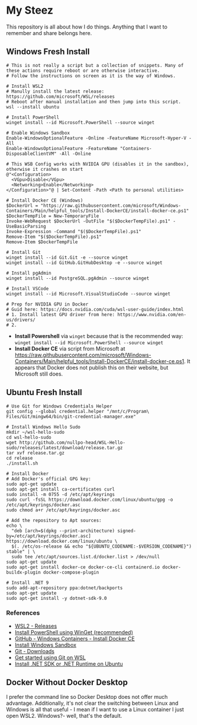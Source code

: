 # My Steez

This repository is all about how I do things. Anything that I want to remember and share belongs here.

## Windows Fresh Install

```
# This is not really a script but a collection of snippets. Many of these actions require reboot or are otherwise interactive.
# Follow the instructions on screen as it is the way of Windows.

# Install WSL2
# Manully install the latest release: https://github.com/microsoft/WSL/releases
# Reboot after manual installation and then jump into this script.
wsl --install ubuntu

# Install PowerShell
winget install --id Microsoft.PowerShell --source winget

# Enable Windows Sandbox
Enable-WindowsOptionalFeature -Online -FeatureName Microsoft-Hyper-V -All
Enable-WindowsOptionalFeature -FeatureName "Containers-DisposableClientVM" -All -Online

# This WSB Config works with NVIDIA GPU (disables it in the sandbox), otherwise it crashes on start
@"<Configuration>
  <VGpu>Disable</VGpu>
  <Networking>Enable</Networking>
</Configuration>"@ | Set-Content -Path <Path to personal utilities>

# Install Docker CE (Windows)
$DockerUrl = "https://raw.githubusercontent.com/microsoft/Windows-Containers/Main/helpful_tools/Install-DockerCE/install-docker-ce.ps1"
$DockerTempFile = New-TemporaryFile
Invoke-WebRequest $DockerUrl -OutFile "$($DockerTempFile).ps1" -UseBasicParsing
Invoke-Expression -Command "$($DockerTempFile).ps1"
Remove-Item "$($DockerTempFile).ps1"
Remove-Item $DockerTempFile

# Install Git
winget install --id Git.Git -e --source winget
winget install --id GitHub.GitHubDesktop -e --source winget

# Install pgAdmin
winget install --id PostgreSQL.pgAdmin --source winget

# Install VSCode
winget install --id Microsoft.VisualStudioCode --source winget

# Prep for NVIDIA GPU in Docker
# Guid here: https://docs.nvidia.com/cuda/wsl-user-guide/index.html
# 1. Install latest GPU driver from here: https://www.nvidia.com/en-us/drivers/
# 2. 

```

* **Install Powershell** via `winget` because that is the recommended way: `winget install --id Microsoft.PowerShell --source winget`
* **Install Docker CE** via script from Microsoft at https://raw.githubusercontent.com/microsoft/Windows-Containers/Main/helpful_tools/Install-DockerCE/install-docker-ce.ps1. It appears that Docker does not publish this on their website, but Microsoft still does.

## Ubuntu Fresh Install

```
# Use Git for Windows Credentials Helper
git config --global credential.helper "/mnt/c/Program\ Files/Git/mingw64/bin/git-credential-manager.exe"

# Install Windows Hello Sudo
mkdir ~/wsl-hello-sudo
cd wsl-hello-sudo
wget http://github.com/nullpo-head/WSL-Hello-sudo/releases/latest/download/release.tar.gz
tar xvf release.tar.gz
cd release
./install.sh

# Install Docker
# Add Docker's official GPG key:
sudo apt-get update
sudo apt-get install ca-certificates curl
sudo install -m 0755 -d /etc/apt/keyrings
sudo curl -fsSL https://download.docker.com/linux/ubuntu/gpg -o /etc/apt/keyrings/docker.asc
sudo chmod a+r /etc/apt/keyrings/docker.asc

# Add the repository to Apt sources:
echo \
  "deb [arch=$(dpkg --print-architecture) signed-by=/etc/apt/keyrings/docker.asc] https://download.docker.com/linux/ubuntu \
  $(. /etc/os-release && echo "${UBUNTU_CODENAME:-$VERSION_CODENAME}") stable" | \
  sudo tee /etc/apt/sources.list.d/docker.list > /dev/null
sudo apt-get update
sudo apt-get install docker-ce docker-ce-cli containerd.io docker-buildx-plugin docker-compose-plugin

# Install .NET 9
sudo add-apt-repository ppa:dotnet/backports
sudo apt-get update
sudo apt-get install -y dotnet-sdk-9.0
```

### References

* [WSL2 - Releases](https://github.com/microsoft/WSL/releases)
* [Install PowerShell using WinGet (recommended)](https://learn.microsoft.com/en-us/powershell/scripting/install/installing-powershell-on-windows?view=powershell-7.5#install-powershell-using-winget-recommended)
* [GitHub - Windows Containers - Install Docker CE](https://github.com/microsoft/Windows-Containers/blob/Main/helpful_tools/Install-DockerCE/install-docker-ce.ps1)
* [Install Windows Sandbox](https://learn.microsoft.com/en-us/windows/security/application-security/application-isolation/windows-sandbox/windows-sandbox-install)
* [Git - Downloads](https://git-scm.com/downloads/win)
* [Get started using Git on WSL](https://learn.microsoft.com/en-us/windows/wsl/tutorials/wsl-git)
* [Install .NET SDK or .NET Runtime on Ubuntu](https://learn.microsoft.com/en-us/dotnet/core/install/linux-ubuntu-install?tabs=dotnet9&pivots=os-linux-ubuntu-2404)

## Docker Without Docker Desktop

I prefer the command line so Docker Desktop does not offer much advantage. Additionally, it's not clear the switching between Linux and Windows is all that useful - I mean if I want to use a Linux container I just open WSL2. Windows?- well, that's the default.
